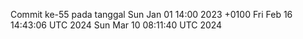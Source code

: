 Commit ke-55 pada tanggal Sun Jan 01 14:00 2023 +0100
Fri Feb 16 14:43:06 UTC 2024
Sun Mar 10 08:11:40 UTC 2024
